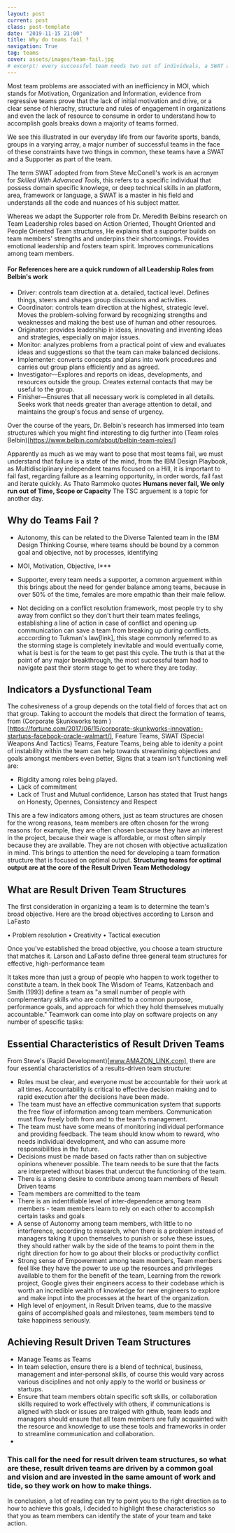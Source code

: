 ```yaml
---
layout: post
current: post
class: post-template
date: "2019-11-15 21:00"
title: Why do teams fail ?
navigation: True
tag: teams
cover: assets/images/team-fail.jpg
# excerpt: every successful team needs two set of individuals, a SWAT and a supporter according to the M****** rule of leadership
---
```



Most team problems are associated with an inefficiency in MOI, which stands for Motivation, Organization and Information, evidence from regressive teams prove that the lack of initial motivation and drive, or a clear sense of hierachy, structure and rules of engagement in organizations and even the lack of resource to consume in order to understand how to accomplish goals breaks down a majority of teams formed. 

We see this illustrated in our everyday life from our favorite sports, bands, groups in a varying array, a major number of successful teams in the face of these constraints have two things in common, these teams have a SWAT and a Supporter as part of the team. 

The term SWAT adopted from from Steve McConell's work is an acronym for *Skilled With Advanced Tools*, this refers to a specific individual that possess domain specific knowlege, or deep technical skills in an platform, area, framework or language, a SWAT is a master in his field and understands all the code and nuances of his subject matter.

Whereas we adapt the Supporter role from Dr. Meredith Belbins research on Team Leadership roles based on Action Oriented, Thought Oriented and People Oriented Team structures, He explains that a supporter builds on team members' strengths and underpins their
shortcomings. Provides emotional leadership and fosters team spirit. Improves communications among team members. 

#### For References here are a quick rundown of all Leadership Roles from Belbin's work

- Driver: controls team direction at a. detailed, tactical level. Defines things, steers and shapes group discussions and activities.
- Coordinator: controls team direction at the highest, strategic level. Moves the problem-solving forward by recognizing strengths and weaknesses and making the best use of human and other resources.
- Originator: provides leadership in ideas, innovating and inventing ideas and strategies, especially on major issues. 
- Monitor: analyzes problems from a practical point of view and evaluates ideas and suggestions so that the team can make balanced decisions.
- Implementer: converts concepts and plans into work procedures and carries out group plans efficiently and as agreed. 
- Investigator—Explores and reports on ideas, developments, and resources outside the group. Creates external contacts that may be useful to the group. 
- Finisher—Ensures that all necessary work is completed in all details. Seeks work that needs greater than average attention to detail, and maintains the group's focus and sense of urgency.


Over the course of the years, Dr. Belbin's research has immersed into team structures which you might find interesting to dig further into (Team roles Belbin)[https://www.belbin.com/about/belbin-team-roles/]

Apparently as much as we may want to pose that most teams fail, we must understand that failure is a state of the mind, from the IBM Design Playbook, as Multidisciplinary independent teams focused on a Hill, it is important to fail fast, regarding failure as a learning opportunity, in order words, fail fast and iterate quickly. As Thato Rammoko quotes **Humans never fail, We only run out of Time, Scope or Capacity** The TSC arguement is a topic for another day.

## Why do Teams Fail ?

- Autonomy, this can be related to the Diverse Talented team in the IBM Design Thinking Course, where teams should be bound by a common goal and objective, not by processes, identifying

- MOI, Motivation, Objective, I***
- Supporter, every team needs a supporter, a common arguement within this brings about the need for gender balance among teams, because in over 50% of the time, females are more empathic than their male fellow.
- Not deciding on a conflict resolution framework, most people try to shy away from conflict so they don't hurt their team mates feelings, establishing a line of action in case of conflict and opening up communication can save a team from breaking up during conflicts. acccording to Tukman's law[link], this stage commonly referred to as the storming stage is completely inevitable and would eventually come, what is best is for the team to get past this cycle. The truth is that at the point of any major breakthrough, the most successful team had to navigate past their storm stage to get to where they are today.





## Indicators a Dysfunctional Team
The cohesiveness of a group depends on the total field of forces that act on that group. Taking to account the models that direct the formation of teams, from (Corporate Skunkworks team )[https://fortune.com/2017/06/15/corporate-skunkworks-innovation-startups-facebook-oracle-walmart/], Feature Teams, SWAT (Special Weapons And Tactics) Teams, Feature Teams, being able to idenity a point of instability within the team can help towards streamlining objectives and goals amongst members even better, Signs that a team isn't functioning well are: 

- Rigidity among roles being played.
- Lack of commitment
- Lack of Trust and Mutual confidence, Larson has stated that Trust hangs on Honesty, Opennes, Consistency and Respect

This are a few indicators among others, just as team structures are chosen for the wrong reasons, team members are often chosen for the wrong reasons: for example, they are often chosen because they have an interest in the project, because their wage is affordable, or most
often simply because they are available. They are not chosen with objective actualization in mind. This brings to attention the need for developing a team formation structure that is focused on optimal output. **Structuring teams for optimal output are at the core of the Result Driven Team Methodology**




## What are Result Driven Team Structures
The first consideration in organizing a team is to determine the team's broad objective. Here are the broad objectives according to Larson and LaFasto 

• Problem resolution
• Creativity
• Tactical execution

Once you've established the broad objective, you choose a team structure that matches it. Larson and LaFasto define three general team structures for effective, high-performance team


It takes more than just a group of people who happen to work together to constitute a team. In thek book The Wisdom of Teams, Katzenbach and Smith (1993) define a team as "a small number of people with complementary skills who are committed to a common purpose, performance goals, and approach for which they hold themselves mutually accountable." Teamwork can come into play on software projects on any number of spescific tasks:


## Essential Characteristics of Result Driven Teams
From Steve's (Rapid Development)[www.AMAZON_LINK.com], there are four essential characteristics of a results-driven team structure:

- Roles must be clear, and everyone must be accountable for their work at all times. Accountability is critical to effective decision making and to rapid execution after the decisions have been made.
- The team must have an effective communication system that supports the free flow of information among team members. Communication must flow freely both from and to the team's management.
- The team must have some means of monitoring individual performance and providing feedback. The team should know whom to reward, who needs  individual development, and who can assume more responsibilities in the future.
- Decisions must be made based on facts rather than on subjective opinions whenever possible. The team needs to be sure that the facts are interpreted without biases that undercut the functioning of the team.
- There is a strong desire to contribute among team members of Result Driven teams
- Team members are committed to the team
- There is an indentifiable level of inter-dependence among team members - team members learn to rely on each other to accomplish certain tasks and goals
- A sense of Autonomy among team members, with little to no interference, according to research, when there is a problem instead of managers taking it upon themselves to punish or solve these issues, they should rather walk by the side of the teams to point them in the right direction for how to go about their blocks or productivity conflict
- Strong sense of Empowerment among team members, Team members feel like they have the power to use up the resources and privileges available to them for the benefit of the team, Learning from the rework project, Google gives their engineers access to their codebase which is worth an incredible wealth of knowledge for new engineers to explore and make input into the processes at the heart of the organization.
- High level of enjoyment, in Result Driven teams, due to the massive gains of accomplished goals and milestones, team members tend to take happiness seriously.

## Achieving Result Driven Team Structures
- Manage Teams as Teams 
- In team selection, ensure there is a blend of technical, business, management and inter-personal skills, of course this would vary across various disciplines and not only apply to the world or business or startups.
- Ensure that team members obtain specific soft skills, or collaboration skills required to work effectively with others, if communications is aligned with slack or issues are traiged with github, team leads and managers should ensure that all team members are fully acquainted with the resource and knowledge to use these tools and frameworks in order to streamline communication and collaboration.
- 



### This call for the need for result driven team structures, so what are these, result driven teams are driven by a common goal and vision and are invested in the same amount of work and tide, so they work on how to make things. 


In conclusion, a lot of reading can try to point you to the right direction as to how to achieve this goals, I decided to highlight these characteristics so that you as team members can identify the state of your team and take action.
